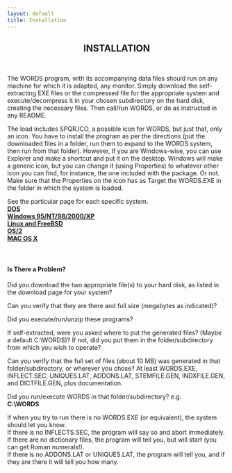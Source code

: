 ```yaml
---
layout: default
title: Installation
---
```


<A NAME="INSTALLATION">
<H2><CENTER>INSTALLATION</CENTER>
</H2></A> <BR>

<P>
The WORDS program, with its accompanying data files should run on any
machine for which it is adapted, any monitor.  Simply download the
self-extracting EXE files or the compressed file for the appropriate
system and execute/decompress it in your chosen subdirectory on the hard
disk, creating the necessary files.  Then call/run WORDS, or do as instructed
in any README.

<P>The load includes SPQR.ICO, a possible icon for WORDS,
but just that, only an icon.
You have to install the program as per the directions
(put the downloaded files in a folder,
run them to expand to the WORDS system, then run from that folder).
However, If you are Windows-wise, you can use Explorer and
make a shortcut and put it on the desktop.
Windows will make a generic icon,
but you can change it (using Properties)
to whatever other icon you can find, for instance,
the one included with the package.  Or not.
Make sure that the Properties on the icon
has as Target the WORDS.EXE
in the folder in which the system is loaded.

<P>
See the particular page for each specific system.  <BR>
<A HREF="http://www.erols.com/whitaker/wordsdos.htm"><B>DOS</B></A><BR>
<A HREF="http://www.erols.com/whitaker/wordsw95.htm"><B>Windows 95/NT/98/2000/XP</B></A><BR>
<A HREF="http://www.erols.com/whitaker/wordslux.htm"><B>Linux and FreeBSD</B></A><BR>
<A HREF="http://www.erols.com/whitaker/wordsos2.htm"><B>OS/2</B></A><BR>
<A HREF="http://www.erols.com/whitaker/wordsmac.htm"><B>MAC OS X</B></A><BR>
<BR><BR>

<A NAME="Is There a Problem">
<H4>Is There a Problem?</H4></A>

<P>Did you download the two appropriate file(s) to your hard disk,
as listed in the download page for your system?

<P>Can you verify that they are there and full size (megabytes as indicated)?

<P>Did you execute/run/unzip these programs?

<P>If self-extracted, were you asked where to put the generated files?
(Maybe a default C:\WORDS)?
If not, did you put them in the folder/subdirectory from which you wish to operate?

<P>Can you verify that the full set of files (about 10 MB) was generated in that folder/subdirectory,
or wherever you chose? At least
WORDS.EXE, INFLECT.SEC, UNIQUES.LAT, ADDONS.LAT, STEMFILE.GEN, INDXFILE.GEN, and DICTFILE.GEN,
plus documentation.

<P>Did you run/execute WORDS in that folder/subdirectory?  e.g. <BR>
<B>C:\WORDS</B>

<P>If when you try to run there is no WORDS.EXE (or equivalent),
the system should let you know.<BR>
If there is no INFLECTS.SEC, the program will say so and abort immediately.<BR>
If there are no dictionary files, the program will tell you, but will start
(you can get Roman numerals!).<BR>
If there is no ADDONS.LAT or UNIQUES.LAT, the program will tell you,
and if they are there it will tell you how many.<BR>

<BR><BR>


